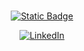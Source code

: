 
###
<div align="center">
  
  [![Static Badge](https://img.shields.io/badge/resume-resume?style=social&logo=ReadMe&logoColor=black)](https://drive.google.com/file/d/1DjvMi2HVOOGd7ENPETPfHydnAEOe3ba-/view?usp=sharing)
</div>


<div align="center">

[![LinkedIn](https://img.shields.io/badge/LinkedIn-%230077B5.svg?logo=linkedin&label=&color=0077B5&logoColor=white&labelColor=&style=for-the-badge)](https://linkedin.com/in/adnaaaen) 
</div>




